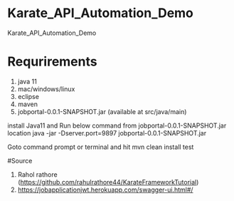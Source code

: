 # Karate_API_Automation_Demo
Karate_API_Automation_Demo

# Requrirements
1. java 11
2. mac/windows/linux
3. eclipse
4. maven
5. jobportal-0.0.1-SNAPSHOT.jar (available at src/java/main)

install Java11 and Run below command from jobportal-0.0.1-SNAPSHOT.jar location
java  -jar -Dserver.port=9897 jobportal-0.0.1-SNAPSHOT.jar 

Goto command prompt or terminal and hit
mvn clean install test

#Source
1. Rahol rathore (https://github.com/rahulrathore44/KarateFrameworkTutorial)
2. https://jobapplicationjwt.herokuapp.com/swagger-ui.html#/